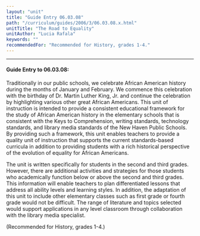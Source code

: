 ```yaml
---
layout: "unit"
title: "Guide Entry 06.03.08"
path: "/curriculum/guides/2006/3/06.03.08.x.html"
unitTitle: "The Road to Equality"
unitAuthor: "Lucia Rafala"
keywords: ""
recommendedFor: "Recommended for History, grades 1-4."
---
```

<body>
<hr/>
<h4>
Guide Entry to 06.03.08:
</h4>
<p>
Traditionally in our public schools, we celebrate African American history during the months of January and February. We commence this celebration with the birthday of Dr. Martin Luther King, Jr. and continue the celebration by highlighting various other great African Americans. This unit of instruction is intended to provide a consistent educational framework for the study of African American history in the elementary schools that is consistent with the Keys to Comprehension, writing standards, technology standards, and library media standards of the New Haven Public Schools. By providing such a framework, this unit enables teachers to provide a quality unit of instruction that supports the current standards-based curricula in addition to providing students with a rich historical perspective of the evolution of equality for African Americans.
</p>
<p>
The unit is written specifically for students in the second and third grades. However, there are additional activities and strategies for those students who academically function below or above the second and third grades. This information will enable teachers to plan differentiated lessons that address all ability levels and learning styles. In addition, the adaptation of this unit to include other elementary classes such as first grade or fourth grade would not be difficult. The range of literature and topics selected would support applications in any level classroom through collaboration with the library media specialist.
</p>
<p>
(Recommended for History, grades 1-4.)
</p>
</body>